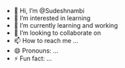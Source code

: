 - 👋 Hi, I’m @Sudeshnambi
- 👀 I’m interested in learning
- 🌱 I’m currently learning and working
- 💞️ I’m looking to collaborate on 
- 📫 How to reach me ...
- 😄 Pronouns: ...
- ⚡ Fun fact: ...

<!---
Sudeshnambi/Sudeshnambi is a ✨ special ✨ repository because its `README.md` (this file) appears on your GitHub profile.
You can click the Preview link to take a look at your changes.
--->
